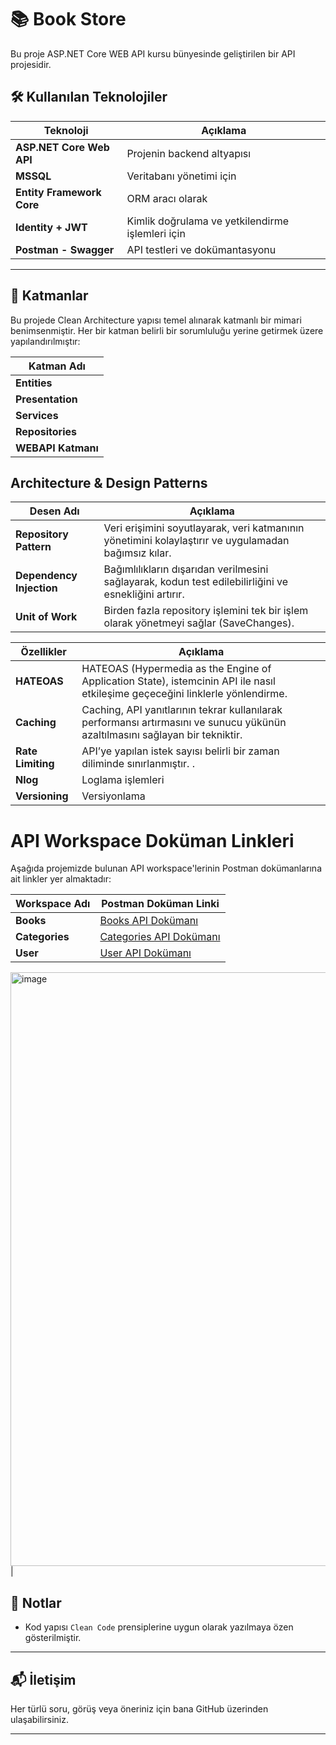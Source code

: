 # 📚 Book Store 

Bu proje ASP.NET Core WEB API kursu bünyesinde geliştirilen bir API projesidir.




## 🛠 Kullanılan Teknolojiler

| Teknoloji              | Açıklama                                              |
|------------------------|--------------------------------------------------------|
| **ASP.NET Core Web API** | Projenin backend altyapısı                            |
| **MSSQL**              | Veritabanı yönetimi için                              |
| **Entity Framework Core** | ORM aracı olarak                                     |
| **Identity + JWT**     | Kimlik doğrulama ve yetkilendirme işlemleri için      |
| **Postman -  Swagger**            | API testleri ve dokümantasyonu                        |

---

## 🧱 Katmanlar

Bu projede Clean Architecture yapısı temel alınarak katmanlı bir mimari benimsenmiştir. Her bir katman belirli bir sorumluluğu yerine getirmek üzere yapılandırılmıştır:

| Katman Adı           
|----------------------|
| **Entities** |
| **Presentation** |
| **Services** |
| **Repositories** |
| **WEBAPI Katmanı**|

## Architecture & Design Patterns

| Desen Adı          | Açıklama                                                                                               |
|--------------------|------------------------------------------------------------------------------------------------------|
| **Repository Pattern** | Veri erişimini soyutlayarak, veri katmanının yönetimini kolaylaştırır ve uygulamadan bağımsız kılar.  |
| **Dependency Injection** | Bağımlılıkların dışarıdan verilmesini sağlayarak, kodun test edilebilirliğini ve esnekliğini artırır.  |
| **Unit of Work**       | Birden fazla repository işlemini tek bir işlem olarak yönetmeyi sağlar (SaveChanges).           |



| Özellikler              | Açıklama                                              |
|------------------------|--------------------------------------------------------|
| **HATEOAS** |HATEOAS (Hypermedia as the Engine of Application State), istemcinin API ile nasıl etkileşime geçeceğini linklerle yönlendirme.                      |
| **Caching**              | Caching, API yanıtlarının tekrar kullanılarak performansı artırmasını ve sunucu yükünün azaltılmasını sağlayan bir tekniktir.                              |
| **Rate Limiting** |API’ye yapılan istek sayısı belirli bir zaman diliminde sınırlanmıştır. .                               |
| **Nlog**     | Loglama işlemleri |
| **Versioning**            | Versiyonlama               |

# API Workspace Doküman Linkleri

Aşağıda projemizde bulunan API workspace'lerinin Postman dokümanlarına ait linkler yer almaktadır:

| Workspace Adı | Postman Doküman Linki                                                                                      |
|---------------|------------------------------------------------------------------------------------------------------------|
| **Books**     | [Books API Dokümanı](https://documenter.getpostman.com/view/37005138/2sB34hEzUm#78156633-c077-4e58-a007-9bc0fdee5526)      |
| **Categories**| [Categories API Dokümanı](https://documenter.getpostman.com/view/37005138/2sB34hEzZ6)                        |
| **User**      | [User API Dokümanı](https://documenter.getpostman.com/view/37005138/2sB34hEzZ5)        

<img width="1901" height="950" alt="image" src="https://github.com/user-attachments/assets/513dcf56-6084-49ab-b5b6-1544ba8244d7" />
|


## 📌 Notlar

- Kod yapısı `Clean Code` prensiplerine uygun olarak yazılmaya özen gösterilmiştir.

---

## 📬 İletişim

Her türlü soru, görüş veya öneriniz için bana GitHub üzerinden ulaşabilirsiniz.

---
